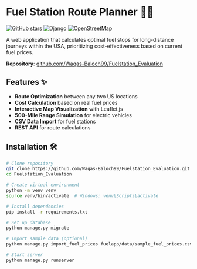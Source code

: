 # Fuel Station Route Planner 🚗⛽

[![GitHub stars](https://img.shields.io/github/stars/Waqas-Baloch99/Fuelstation_Evaluation?style=social)](https://github.com/Waqas-Baloch99/Fuelstation_Evaluation)
[![Django](https://img.shields.io/badge/Django-4.2-092E20?logo=django&logoColor=green)](https://www.djangoproject.com/)
[![OpenStreetMap](https://img.shields.io/badge/OpenStreetMap-7EBC6F?logo=openstreetmap&logoColor=white)](https://www.openstreetmap.org/)

A web application that calculates optimal fuel stops for long-distance journeys within the USA, prioritizing cost-effectiveness based on current fuel prices.

**Repository**: [github.com/Waqas-Baloch99/Fuelstation_Evaluation](https://github.com/Waqas-Baloch99/Fuelstation_Evaluation)


## Features ✨

- **Route Optimization** between any two US locations
- **Cost Calculation** based on real fuel prices
- **Interactive Map Visualization** with Leaflet.js
- **500-Mile Range Simulation** for electric vehicles
- **CSV Data Import** for fuel stations
- **REST API** for route calculations

## Installation 🛠️

```bash
# Clone repository
git clone https://github.com/Waqas-Baloch99/Fuelstation_Evaluation.git
cd Fuelstation_Evaluation

# Create virtual environment
python -m venv venv
source venv/bin/activate  # Windows: venv\Scripts\activate

# Install dependencies
pip install -r requirements.txt

# Set up database
python manage.py migrate

# Import sample data (optional)
python manage.py import_fuel_prices fuelapp/data/sample_fuel_prices.csv

# Start server
python manage.py runserver
